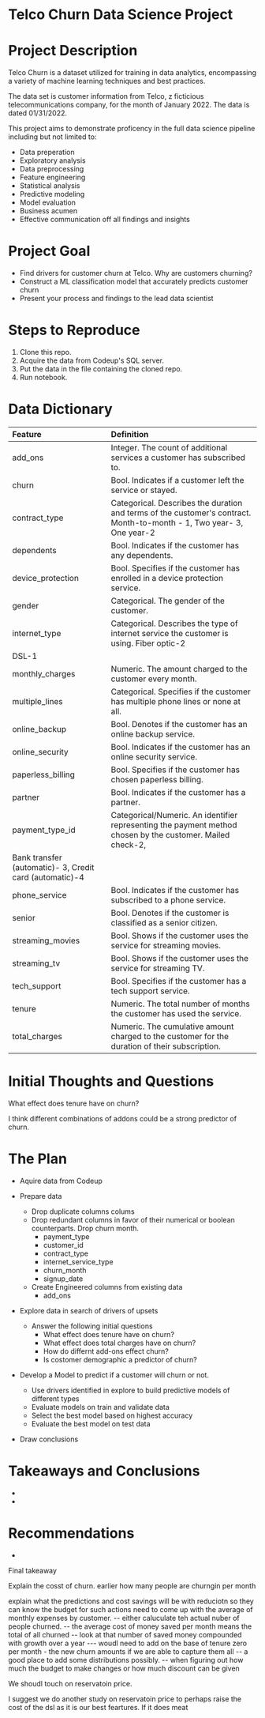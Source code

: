 # Telco Churn Data Science Project

# Project Description

Telco Churn is a dataset utilized for training in data analytics, encompassing a variety of machine learning techniques and best practices.

The data set is customer information from Telco, z ficticious telecommunications company, for the month of January 2022. The data is dated 01/31/2022.

This project aims to demonstrate proficency in the full data science pipeline including but not limited to:
 
* Data preperation
* Exploratory analysis
* Data preprocessing
* Feature engineering
* Statistical analysis
* Predictive modeling
* Model evaluation
* Business acumen
* Effective communication off all findings and insights 

# Project Goal

* Find drivers for customer churn at Telco. Why are customers churning?
* Construct a ML classification model that accurately predicts customer churn
* Present your process and findings to the lead data scientist

# Steps to Reproduce
1) Clone this repo.
2) Acquire the data from Codeup's SQL server.
3) Put the data in the file containing the cloned repo.
4) Run notebook.

# Data Dictionary

| Feature | Definition |
|:--------|:-----------|
|add_ons| Integer. The count of additional services a customer has subscribed to.|
|churn| Bool. Indicates if a customer left the service or stayed.|
|contract_type| Categorical. Describes the duration and terms of the customer's contract. Month-to-month - 1, Two year- 3, One year-2|
|dependents| Bool. Indicates if the customer has any dependents.|
|device_protection| Bool. Specifies if the customer has enrolled in a device protection service.|
|gender| Categorical. The gender of the customer.|
|internet_type| Categorical. Describes the type of internet service the customer is using. Fiber optic-2
DSL-1|
|monthly_charges| Numeric. The amount charged to the customer every month.|
|multiple_lines| Categorical. Specifies if the customer has multiple phone lines or none at all.|
|online_backup| Bool. Denotes if the customer has an online backup service.|
|online_security| Bool. Indicates if the customer has an online security service.|
|paperless_billing| Bool. Specifies if the customer has chosen paperless billing.|
|partner| Bool. Indicates if the customer has a partner.|
|payment_type_id| Categorical/Numeric. An identifier representing the payment method chosen by the customer. Mailed check-2,
Bank transfer (automatic)- 3, Credit card (automatic)-4|
|phone_service| Bool. Indicates if the customer has subscribed to a phone service.|
|senior| Bool. Denotes if the customer is classified as a senior citizen.|
|streaming_movies| Bool. Shows if the customer uses the service for streaming movies.|
|streaming_tv| Bool. Shows if the customer uses the service for streaming TV.|
|tech_support| Bool. Specifies if the customer has a tech support service.|
|tenure| Numeric. The total number of months the customer has used the service.|
|total_charges| Numeric. The cumulative amount charged to the customer for the duration of their subscription.|

# Initial Thoughts and Questions
 
What effect does tenure have on churn?




I think different combinations of addons could be a strong predictor of churn.
 
# The Plan
 
* Aquire data from Codeup
 
* Prepare data
    * Drop duplicate columns colums 
    * Drop redundant columns in favor of their numerical or boolean counterparts. Drop churn month.
        * payment_type
        * customer_id
        * contract_type
        * internet_service_type
        * churn_month
        * signup_date
    * Create Engineered columns from existing data
       * add_ons
 
* Explore data in search of drivers of upsets
   * Answer the following initial questions
        * What effect does tenure have on churn?
        * What effect does total charges have on churn?
        * How do differnt add-ons effect churn?
        * Is costomer demographic a predictor of churn?
      
* Develop a Model to predict if a customer will churn or not.
   * Use drivers identified in explore to build predictive models of different types
   * Evaluate models on train and validate data
   * Select the best model based on highest accuracy
   * Evaluate the best model on test data
 
* Draw conclusions

# Takeaways and Conclusions
* 
* 

# Recommendations
* 




Final takeaway

Explain the cosst of churn. earlier
how many people are churngin per month

explain what the predictions and cost savings will be with reduciotn so they can know the budget for such actions
need to come up with the average of monthly expenses by customer.
-- either caluculate teh actual nuber of people churned.
-- the average cost of money saved per month means the total of all churned
-- look at that number of saved money compounded with growth over a year
--- woudl need to add on the base of tenure zero per month - the new churn amounts if we are able to capture them all
-- a good place to add some distributions possibly.
-- when figuring out how much the budget to make changes or how much discount can be given

We shoudl touch on reservatoin price.

I suggest we do another study on reservatoin price to perhaps raise the cost of the dsl as it is our best feartures. If it does meat 